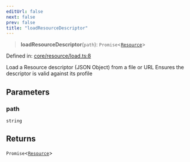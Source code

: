 ```yaml
---
editUrl: false
next: false
prev: false
title: "loadResourceDescriptor"
---
```


> **loadResourceDescriptor**(`path`): `Promise`\<[`Resource`](/reference/_dpkit/core/resource/)\>

Defined in: [core/resource/load.ts:8](https://github.com/datisthq/dpkit/blob/5891634de8175d14853313e208ffbae144fd78eb/core/resource/load.ts#L8)

Load a Resource descriptor (JSON Object) from a file or URL
Ensures the descriptor is valid against its profile

## Parameters

### path

`string`

## Returns

`Promise`\<[`Resource`](/reference/_dpkit/core/resource/)\>
